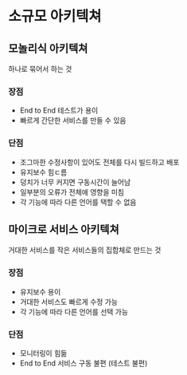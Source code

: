 # 소규모 아키텍쳐

## 모놀리식 아키텍쳐

하나로 묶어서 하는 것

### 장점
- End to End 테스트가 용이
- 빠르게 간단한 서비스를 만들 수 있음

### 단점
- 조그마한 수정사항이 있어도 전체를 다시 빌드하고 배포
- 유지보수 힘ㄷ름
- 덩치가 너무 커지면 구동시간이 늘어남
- 일부분의 오류가 전체에 영향을 미침
- 각 기능에 따라 다른 언어를 택할 수 없음

## 마이크로 서비스 아키텍쳐

거대한 서비스를 작은 서비스들의 집합체로 만드는 것

### 장점
- 유지보수 용이
- 거대한 서비스도 빠르게 수정 가능
- 각 기능에 따라 다른 언어를 선택 가능

### 단점
- 모니터링이 힘듦
- End to End 서비스 구동 불편 (테스트 불편)
